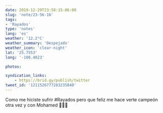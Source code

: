 ```yaml
---
date: 2019-12-29T23:58:15-06:00
slug: 'note/23-56-16'
tags:
- 'Rayados'
type: 'notes'
lang: 'es'
weather: '12.2°C'
weather_summary: 'Despejado'
weather_icon: 'clear-night'
lat: '25.7553'
long: '-100.4023'

photos:

syndication_links:
    - https://brid.gy/publish/twitter
tweet_id: '1211526777283235840'
---
```

Como me hiciste sufrir  #Rayados pero que feliz me hace verte campeón otra vez y con Mohamed 🙌🏼😭